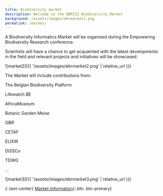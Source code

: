 ```yaml
---
title: Biodiversity market
description: Welcome to the EBRIII Biodiversity Market
background: /assets/images/ebrmarket1.png
permalink: /market/
---
```


A Biodiversity Informatics Market will be organised during the Empowering Biodiversity Research conference. 

Scientists will have a chance to get acquainted with the latest developments in the field and relevant projects and initiatives will be showcased.

![market2]({{ '/assets/images/ebrmarket2.png' | relative_url }})


The Market will include contributions from: 


The Belgian Biodiversity Platform

Lifewatch BE

AfricaMuseum

Botanic Garden Meise

GBIF

CETAF

ELIXIR

DiSSCo

TDWG

...

![market3]({{ '/assets/images/ebrmarket3.png' | relative_url }})

{:.text-center}
[Market Information](https://naturalis.nl){:.btn .btn-primary}

